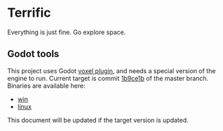 # Terrific 
Everything is just fine. Go explore space.

## Godot tools
This project uses Godot [voxel plugin](https://github.com/Zylann/godot_voxel), and needs a special version of the engine to run.
Current target is commit [1b9ce1b](https://github.com/Zylann/godot_voxel/commit/1b9ce1b309bf79a790be27acab755059944cc776) of the master branch. Binaries are available here:
* [win](https://github.com/Zylann/godot_voxel/actions/runs/2603605067) 
* [linux](https://github.com/Zylann/godot_voxel/actions/runs/2603605066)

This document will be updated if the target version is updated.
